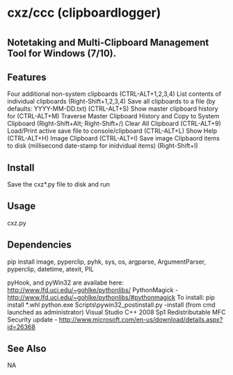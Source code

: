 # cxz/ccc (clipboardlogger)
#

Notetaking and Multi-Clipboard Management Tool for Windows (7/10).  
-------

Features
-------
Four additional non-system clipboards (CTRL-ALT+1,2,3,4)
List contents of individual clipboards (Right-Shift+1,2,3,4)
Save all clipboards to a file (by defaults: YYYY-MM-DD.txt) (CTRL-ALT+S)
Show master clipboard history for (CTRL-ALT+M)
Traverse Master Clipboard History and Copy to System Clipboard (Right-Shift+Alt; Right-Shift+/)
Clear All Clipboard (CTRL-ALT+9)
Load/Print active save file to console/clipboard (CTRL-ALT+L)
Show Help (CTRL-ALT+H)
Image Clipboard (CTRL-ALT+I)
Save image Clipbaord items to disk (millisecond date-stamp for inidvidual items) (Right-Shift+I)


Install
-------

Save the cxz*.py file to disk and run

Usage
-----

   cxz.py

Dependencies
--------
pip install image, pyperclip, pyhk, sys, os, argparse, ArgumentParser, pyperclip, datetime, atexit, PIL

pyHook, and pyWin32 are availabe here: http://www.lfd.uci.edu/~gohlke/pythonlibs/
PythonMagick - http://www.lfd.uci.edu/~gohlke/pythonlibs/#pythonmagick
To install: pip install *.whl
python.exe Scripts\pywin32_postinstall.py -install (from cmd launched as administrator)
Visual Studio C++ 2008 Sp1 Redistributable MFC Security update - http://www.microsoft.com/en-us/download/details.aspx?id=26368


See Also
--------

NA
